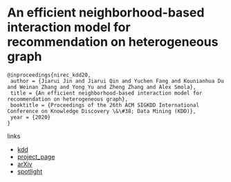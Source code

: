 # An efficient neighborhood-based interaction model for recommendation on heterogeneous graph

```
@inproceedings{nirec_kdd20,
 author = {Jiarui Jin and Jiarui Qin and Yuchen Fang and Kounianhua Du and Weinan Zhang and Yong Yu and Zheng Zhang and Alex Smola},
 title = {An efficient neighborhood-based interaction model for recommendation on heterogeneous graph},
 booktitle = {Proceedings of the 26th ACM SIGKDD International Conference on Knowledge Discovery \&\#38; Data Mining (KDD)},
 year = {2020}
}
```

links
- [kdd](https://www.kdd.org/kdd2020/accepted-papers/view/an-efficient-neighborhood-based-interaction-model-for-recommendation-on-het)
- [project_page](https://www.amazon.science/publications/an-efficient-neighborhood-based-interaction-model-for-recommendation-on-heterogeneous-graph)
- [arXiv](https://arxiv.org/abs/2007.00216)
- [spotlight](https://www.youtube.com/watch?v=gSBx3N90QN8)
